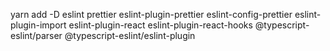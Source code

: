 yarn add -D eslint prettier eslint-plugin-prettier eslint-config-prettier eslint-plugin-import eslint-plugin-react eslint-plugin-react-hooks @typescript-eslint/parser @typescript-eslint/eslint-plugin
